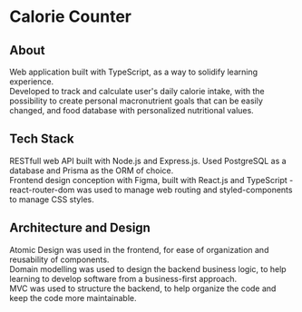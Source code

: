# Calorie Counter

## About
Web application built with TypeScript, as a way to solidify learning experience.\
Developed to track and calculate user's daily calorie intake, with the possibility to create personal macronutrient goals that can be easily changed, and food database with personalized nutritional values. 

## Tech Stack
RESTfull web API built with Node.js and Express.js. Used PostgreSQL as a database and Prisma as the ORM of choice.\
Frontend design conception with Figma, built with React.js and TypeScript - react-router-dom was used to manage web routing and styled-components to manage CSS styles.

## Architecture and Design
Atomic Design was used in the frontend, for ease of organization and reusability of components.\
Domain modelling was used to design the backend business logic, to help learning to develop software from a business-first approach.\
MVC was used to structure the backend, to help organize the code and keep the code more maintainable.





